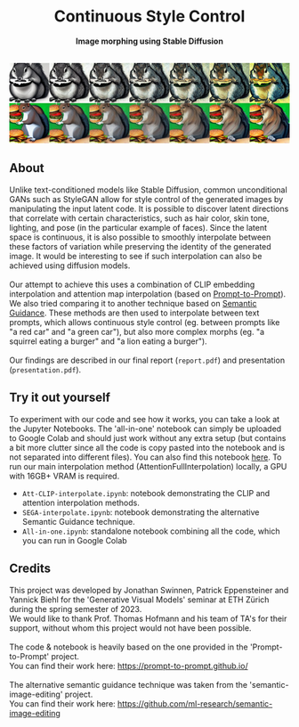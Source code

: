 <h1 align="center">Continuous Style Control</h1>
<p align="center"><strong>Image morphing using Stable Diffusion</strong></p>
<br/>
<div align="center"><img src="preview.png"></img></div>
<h2>About</h2>

Unlike text-conditioned models like Stable Diffusion, common unconditional
GANs such as StyleGAN allow for style control of the generated images by manipulating
the input latent code. It is possible to discover latent directions that
correlate with certain characteristics, such as hair color, skin tone, lighting, and
pose (in the particular example of faces). Since the latent space is continuous, it
is also possible to smoothly interpolate between these factors of variation while
preserving the identity of the generated image. It would be interesting to see if
such interpolation can also be achieved using diffusion models.
<br><br>
Our attempt to achieve this uses a combination of CLIP embedding interpolation and attention map interpolation (based on <a href="https://prompt-to-prompt.github.io/">Prompt-to-Prompt</a>).
We also tried comparing it to another technique based on <a href="https://github.com/ml-research/semantic-image-editing">Semantic Guidance</a>. These methods are then used to interpolate between text prompts, which allows continuous style control (eg. between prompts like "a red car" and "a green car"), but also more complex morphs (eg. "a squirrel eating a burger" and "a lion eating a burger").
<br><br>
Our findings are described in our final report (`report.pdf`) and presentation (`presentation.pdf`).

<h2>Try it out yourself</h2>

To experiment with our code and see how it works, you can take a look at the Jupyter Notebooks. The 'all-in-one' notebook can simply be uploaded to Google Colab and should just work without any extra setup (but contains a bit more clutter since all the code is copy pasted into the notebook and is not separated into different files). You can also find this notebook <a href="">here</a>. To run our main interpolation method (AttentionFullInterpolation) locally, a GPU with 16GB+ VRAM is required.

- `Att-CLIP-interpolate.ipynb`: notebook demonstrating the CLIP and attention interpolation methods.
- `SEGA-interpolate.ipynb`: notebook demonstrating the alternative Semantic Guidance technique.
- `All-in-one.ipynb`: standalone notebook combining all the code, which you can run in Google Colab

<h2>Credits</h2>

This project was developed by Jonathan Swinnen, Patrick Eppensteiner and Yannick Biehl for the 'Generative Visual Models' seminar at ETH Zürich during the spring semester of 2023. 
<br> We would like to thank Prof. Thomas Hofmann and his team of TA's for their support, without whom this project would not have been possible.
<br><br>
The code & notebook is heavily based on the one provided in the 'Prompt-to-Prompt' project. <br> You can find their work here:
https://prompt-to-prompt.github.io/
<br><br>
The alternative semantic guidance technique was taken from the 'semantic-image-editing' project. <br> You can find their work here:
https://github.com/ml-research/semantic-image-editing
